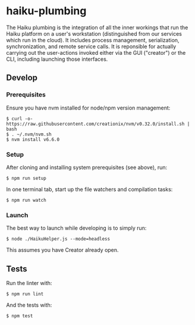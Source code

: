 # haiku-plumbing

The Haiku plumbing is the integration of all the inner workings that run the Haiku platform on a user's workstation (distinguished from our services which run in the cloud). It includes process management, serialization, synchronization, and remote service calls. It is reponsible for actually carrying out the user-actions invoked either via the GUI ("creator") or the CLI, including launching those interfaces.

## Develop

### Prerequisites

Ensure you have nvm installed for node/npm version management:

    $ curl -o- https://raw.githubusercontent.com/creationix/nvm/v0.32.0/install.sh | bash
    $ . ~/.nvm/nvm.sh
    $ nvm install v6.6.0

### Setup

After cloning and installing system prerequisites (see above), run:

    $ npm run setup

In one terminal tab, start up the file watchers and compilation tasks:

    $ npm run watch

### Launch

The best way to launch while developing is to simply run:

    $ node ./HaikuHelper.js --mode=headless

This assumes you have Creator already open.

## Tests

Run the linter with:

    $ npm run lint

And the tests with:

    $ npm test
